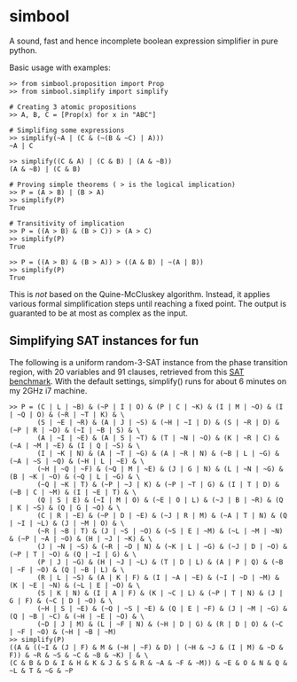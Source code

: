 simbool
=======

A sound, fast and hence incomplete boolean expression simplifier in pure python.

Basic usage with examples:
	
	>> from simbool.proposition import Prop
	>> from simbool.simplify import simplify
	
	# Creating 3 atomic propositions
	>> A, B, C = [Prop(x) for x in "ABC"]
	
	# Simplifing some expressions
	>> simplify(~A | (C & (~(B & ~C) | A)))
	~A | C
	
	>> simplify((C & A) | (C & B) | (A & ~B))
	(A & ~B) | (C & B)
	
	# Proving simple theorems ( > is the logical implication)
	>> P = (A > B) | (B > A)
	>> simplify(P)
	True	

	# Transitivity of implication
	>> P = ((A > B) & (B > C)) > (A > C)
	>> simplify(P)
	True
	
	>> P = ((A > B) & (B > A)) > ((A & B) | ~(A | B))
	>> simplify(P)
	True

This is *not* based on the Quine-McCluskey algorithm.
Instead, it applies various formal simplification steps 
until reaching a fixed point. The output is guaranted to be
at most as complex as the input.

Simplifying SAT instances for fun
---------------------------------

The following is a uniform random-3-SAT instance from the phase transition region, 
with 20 variables and 91 clauses, retrieved from this [SAT benchmark](http://www.cs.ubc.ca/~hoos/SATLIB/benchm.html).
With the default settings, simplify() runs for about 6 minutes on my 2GHz i7 machine.

	>> P = (C | L | ~B) & (~P | I | O) & (P | C | ~K) & (I | M | ~O) & (I | ~Q | O) & (~R | ~T | K) & \
	       (S | ~E | ~R) & (A | J | ~S) & (~H | ~I | D) & (S | ~R | D) & (~P | R | ~D) & (~I | ~B | S) & \
	       (A | ~I | ~E) & (A | S | ~T) & (T | ~N | ~O) & (K | ~R | C) & (~A | ~M | ~E) & (I | Q | ~S) & \
	       (I | ~K | N) & (A | ~T | ~G) & (A | ~R | N) & (~B | L | ~G) & (~A | ~S | ~Q) & (~H | L | ~E) & \
	       (~H | ~Q | ~F) & (~Q | M | ~E) & (J | G | N) & (L | ~N | ~G) & (B | ~K | ~O) & (~Q | L | ~G) & \
	       (~Q | ~K | T) & (~P | ~J | K) & (~P | ~T | G) & (I | T | D) & (~B | C | ~M) & (I | ~E | T) & \
	       (Q | S | E) & (~I | M | O) & (~E | O | L) & (~J | B | ~R) & (Q | K | ~S) & (Q | G | ~O) & \
	       (C | R | ~E) & (~P | D | ~E) & (~J | R | M) & (~A | T | N) & (Q | ~I | ~L) & (J | ~M | O) & \
	       (~R | ~B | T) & (J | ~S | ~O) & (~S | E | ~M) & (~L | ~M | ~N) & (~P | ~A | ~O) & (H | ~J | ~K) & \
	       (J | ~N | ~S) & (~R | ~D | N) & (~K | L | ~G) & (~J | D | ~O) & (~P | T | ~O) & (Q | ~I | G) & \
	       (P | J | ~G) & (H | ~J | ~L) & (T | D | L) & (A | P | Q) & (~B | ~F | ~O) & (Q | ~B | L) & \
	       (R | L | ~S) & (A | K | F) & (I | ~A | ~E) & (~I | ~D | ~M) & (K | ~E | ~N) & (~L | E | ~O) & \
	       (S | K | N) & (I | A | F) & (K | ~C | L) & (~P | T | N) & (J | G | F) & (~C | D | ~O) & \
	       (~H | S | ~E) & (~Q | ~S | ~E) & (Q | E | ~F) & (J | ~M | ~G) & (Q | ~B | ~C) & (~H | ~E | ~O) & \
	       (~D | J | M) & (L | ~F | N) & (~H | D | G) & (R | D | O) & (~C | ~F | ~O) & (~H | ~B | ~M)
	>> simplify(P)
	((A & ((~I & (J | F) & M & (~H | ~F) & D) | (~H & ~J & (I | M) & ~D & F)) & ~R & ~S & ~C & ~B & ~K) | & \
	(C & B & D & I & H & K & J & S & R & ~A & ~F & ~M)) & ~E & O & N & Q & ~L & T & ~G & ~P

